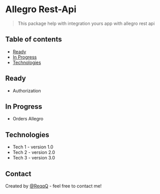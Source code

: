# Allegro Rest-Api
> This package help with integration yours app with allegro rest api

## Table of contents
* [Ready](#ready)
* [In Progress](#in-progress)
* [Technologies](#technologies)


## Ready
* Authorization

## In Progress
* Orders Allegro

## Technologies
* Tech 1 - version 1.0
* Tech 2 - version 2.0
* Tech 3 - version 3.0


## Contact
Created by [@ReqqQ](https://github.com/ReqqQ) - feel free to contact me!
